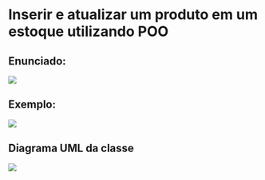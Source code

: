 # Inserir e atualizar um produto em um estoque utilizando POO


## Enunciado:
<img src="https://user-images.githubusercontent.com/78604613/191969801-14110e48-f2e0-45c5-8022-22b86212e225.png" />


## Exemplo:
<img src="https://user-images.githubusercontent.com/78604613/191970651-438e4ee2-e68d-417f-b8db-2cf3e2e4cd49.png" />


## Diagrama UML da classe
<img src="https://user-images.githubusercontent.com/78604613/191970769-6142c422-2801-4359-817d-03e12095a5f5.png" />
